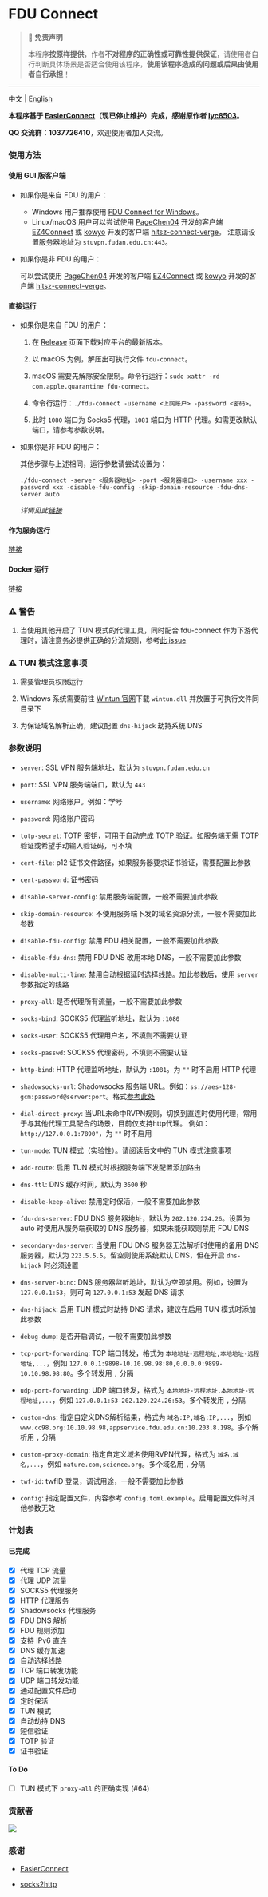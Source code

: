 # FDU Connect

> 🚫 **免责声明**
>
> 本程序**按原样提供**，作者**不对程序的正确性或可靠性提供保证**，请使用者自行判断具体场景是否适合使用该程序，**使用该程序造成的问题或后果由使用者自行承担**！

---

中文 | [English](README_en.md)

**本程序基于 [EasierConnect](https://github.com/lyc8503/EasierConnect)（现已停止维护）完成，感谢原作者 [lyc8503](https://github.com/lyc8503)。**

**QQ 交流群：1037726410**，欢迎使用者加入交流。

### 使用方法

#### 使用 GUI 版客户端

+ 如果你是来自 FDU 的用户：
  + Windows 用户推荐使用 [FDU Connect for Windows](https://github.com/akirasalvare/fdu-connect-for-Windows)。
  + Linux/macOS 用户可以尝试使用 [PageChen04](https://github.com/PageChen04) 开发的客户端 [EZ4Connect](https://github.com/PageChen04/EZ4Connect) 或 [kowyo](https://github.com/kowyo) 开发的客户端 [hitsz-connect-verge](https://github.com/kowyo/hitsz-connect-verge)。
    注意请设置服务器地址为 `stuvpn.fudan.edu.cn:443`。
+ 如果你是非 FDU 的用户：

  可以尝试使用 [PageChen04](https://github.com/PageChen04) 开发的客户端 [EZ4Connect](https://github.com/PageChen04/EZ4Connect) 或 [kowyo](https://github.com/kowyo) 开发的客户端 [hitsz-connect-verge](https://github.com/kowyo/hitsz-connect-verge)。

#### 直接运行

+ 如果你是来自 FDU 的用户：

  1. 在 [Release](https://github.com/akirasalvare/fdu-connect/releases) 页面下载对应平台的最新版本。

  2. 以 macOS 为例，解压出可执行文件 `fdu-connect`。

  3. macOS 需要先解除安全限制。命令行运行：`sudo xattr -rd com.apple.quarantine fdu-connect`。

  4. 命令行运行：`./fdu-connect -username <上网账户> -password <密码>`。

  5. 此时 `1080` 端口为 Socks5 代理，`1081` 端口为 HTTP 代理。如需更改默认端口，请参考参数说明。

+ 如果你是非 FDU 的用户：

  其他步骤与上述相同，运行参数请尝试设置为：

  `./fdu-connect -server <服务器地址> -port <服务器端口> -username xxx -password xxx -disable-fdu-config -skip-domain-resource -fdu-dns-server auto`

  *详情见此[链接](https://github.com/Mythologyli/fdu-connect/issues/65#issuecomment-2650185322)*

#### 作为服务运行

[链接](docs/service.md)

#### Docker 运行

[链接](docs/docker.md)

### ⚠️ 警告

1. 当使用其他开启了 TUN 模式的代理工具，同时配合 fdu-connect 作为下游代理时，请注意务必提供正确的分流规则，参考[此 issue](https://github.com/Mythologyli/fdu-connect/issues/57)

### ⚠️ TUN 模式注意事项

1. 需要管理员权限运行

2. Windows 系统需要前往 [Wintun 官网](https://www.wintun.net)下载 `wintun.dll` 并放置于可执行文件同目录下

3. 为保证域名解析正确，建议配置 `dns-hijack` 劫持系统 DNS

### 参数说明

+ `server`: SSL VPN 服务端地址，默认为 `stuvpn.fudan.edu.cn`

+ `port`: SSL VPN 服务端端口，默认为 `443`

+ `username`: 网络账户。例如：学号

+ `password`: 网络账户密码

+ `totp-secret`: TOTP 密钥，可用于自动完成 TOTP 验证。如服务端无需 TOTP 验证或希望手动输入验证码，可不填

+ `cert-file`: p12 证书文件路径，如果服务器要求证书验证，需要配置此参数

+ `cert-password`: 证书密码

+ `disable-server-config`: 禁用服务端配置，一般不需要加此参数

+ `skip-domain-resource`: 不使用服务端下发的域名资源分流，一般不需要加此参数

+ `disable-fdu-config`: 禁用 FDU 相关配置，一般不需要加此参数

+ `disable-fdu-dns`: 禁用 FDU DNS 改用本地 DNS，一般不需要加此参数

+ `disable-multi-line`: 禁用自动根据延时选择线路。加此参数后，使用 `server` 参数指定的线路

+ `proxy-all`: 是否代理所有流量，一般不需要加此参数

+ `socks-bind`: SOCKS5 代理监听地址，默认为 `:1080`

+ `socks-user`: SOCKS5 代理用户名，不填则不需要认证

+ `socks-passwd`: SOCKS5 代理密码，不填则不需要认证

+ `http-bind`: HTTP 代理监听地址，默认为 `:1081`。为 `""` 时不启用 HTTP 代理

+ `shadowsocks-url`: Shadowsocks 服务端 URL。例如：`ss://aes-128-gcm:password@server:port`。格式[参考此处](https://github.com/shadowsocks/go-shadowsocks2)

+ `dial-direct-proxy`: 当URL未命中RVPN规则，切换到直连时使用代理，常用于与其他代理工具配合的场景，目前仅支持http代理。 例如：`http://127.0.0.1:7890"`，为 `""` 时不启用

+ `tun-mode`: TUN 模式（实验性）。请阅读后文中的 TUN 模式注意事项

+ `add-route`: 启用 TUN 模式时根据服务端下发配置添加路由

+ `dns-ttl`: DNS 缓存时间，默认为 `3600` 秒

+ `disable-keep-alive`: 禁用定时保活，一般不需要加此参数

+ `fdu-dns-server`: FDU DNS 服务器地址，默认为 `202.120.224.26`。设置为 auto 时使用从服务端获取的 DNS 服务器，如果未能获取则禁用 FDU DNS

+ `secondary-dns-server`: 当使用 FDU DNS 服务器无法解析时使用的备用 DNS 服务器，默认为 `223.5.5.5`。留空则使用系统默认 DNS，但在开启 `dns-hijack` 时必须设置

+ `dns-server-bind`: DNS 服务器监听地址，默认为空即禁用。例如，设置为 `127.0.0.1:53`，则可向 `127.0.0.1:53` 发起 DNS 请求

+ `dns-hijack`: 启用 TUN 模式时劫持 DNS 请求，建议在启用 TUN 模式时添加此参数

+ `debug-dump`: 是否开启调试，一般不需要加此参数

+ `tcp-port-forwarding`: TCP 端口转发，格式为 `本地地址-远程地址,本地地址-远程地址,...`，例如 `127.0.0.1:9898-10.10.98.98:80,0.0.0.0:9899-10.10.98.98:80`。多个转发用 `,` 分隔

+ `udp-port-forwarding`: UDP 端口转发，格式为 `本地地址-远程地址,本地地址-远程地址,...`，例如 `127.0.0.1:53-202.120.224.26:53`。多个转发用 `,` 分隔

+ `custom-dns`: 指定自定义DNS解析结果，格式为 `域名:IP,域名:IP,...`，例如 `www.cc98.org:10.10.98.98,appservice.fdu.edu.cn:10.203.8.198`。多个解析用 `,` 分隔

+ `custom-proxy-domain`: 指定自定义域名使用RVPN代理，格式为 `域名,域名,...`，例如 `nature.com,science.org`。多个域名用 `,` 分隔

+ `twf-id`: twfID 登录，调试用途，一般不需要加此参数

+ `config`: 指定配置文件，内容参考 `config.toml.example`。启用配置文件时其他参数无效

### 计划表

#### 已完成

- [x] 代理 TCP 流量
- [x] 代理 UDP 流量
- [x] SOCKS5 代理服务
- [x] HTTP 代理服务
- [x] Shadowsocks 代理服务
- [x] FDU DNS 解析
- [x] FDU 规则添加
- [x] 支持 IPv6 直连
- [x] DNS 缓存加速
- [x] 自动选择线路
- [x] TCP 端口转发功能
- [x] UDP 端口转发功能
- [x] 通过配置文件启动
- [x] 定时保活
- [x] TUN 模式
- [x] 自动劫持 DNS
- [x] 短信验证
- [x] TOTP 验证
- [x] 证书验证

#### To Do

- [ ] TUN 模式下 `proxy-all` 的正确实现 (#64)

### 贡献者

<a href="https://github.com/akirasalvare/fdu-connect/graphs/contributors">
  <img src="https://contrib.rocks/image?repo=akirasalvare/fdu-connect" />
</a>

### 感谢

+ [EasierConnect](https://github.com/lyc8503/EasierConnect)

+ [socks2http](https://github.com/zenhack/socks2http)
